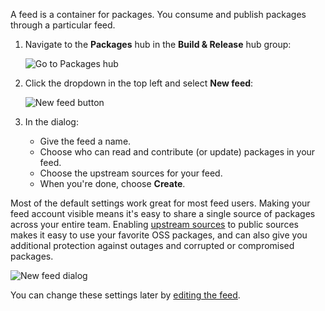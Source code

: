 A feed is a container for packages.
You consume and publish packages through a particular feed.

1. Navigate to the **Packages** hub in the **Build & Release** hub group:

   ![Go to Packages hub](_img/goto-feed-hub.png)

1. Click the dropdown in the top left and select **New feed**:

   ![New feed button](_img/new-feed-button.png)

1. In the dialog:
   - Give the feed a name.
   - Choose who can read and contribute (or update) packages in your feed.
   - Choose the upstream sources for your feed.
   - When you're done, choose **Create**.

Most of the default settings work great for most feed users. Making your feed account visible means it's easy to share a single source of packages across your entire team. Enabling [upstream sources](../concepts/upstream-sources.md) to public sources makes it easy to use your favorite OSS packages, and can also give you additional protection against outages and corrupted or compromised packages.

   ![New feed dialog](_img/new-feed-dialog.png)

   You can change these settings later by [editing the feed](../feeds/edit-feed.md).
